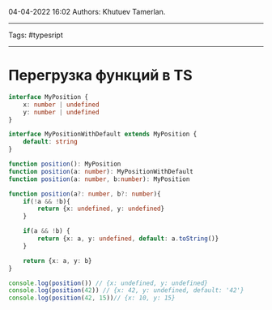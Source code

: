 04-04-2022
16:02
Authors: Khutuev Tamerlan.
***
Tags: #typesript 
***
# Перегрузка функций в TS
```typescript
interface MyPosition {
	x: number | undefined
	y: number | undefined
}

interface MyPositionWithDefault extends MyPosition {
	default: string
}

function position(): MyPosition
function position(a: number): MyPositionWithDefault
function position(a: number, b:number): MyPosition

function position(a?: number, b?: number){
	if(!a && !b){
		return {x: undefined, y: undefined}
	}

	if(a && !b) {
		return {x: a, y: undefined, default: a.toString()}
	}

	return {x: a, y: b}
}

console.log(position()) // {x: undefined, y: undefined}
console.log(position(42)) // {x: 42, y: undefined, default: '42'}
console.log(position(42, 15))// {x: 10, y: 15}
```


